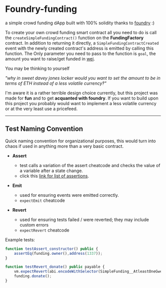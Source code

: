 # Foundry-funding

a simple crowd funding dApp built with 100% solidity thanks to [foundry](https://book.getfoundry.sh/) :)

To create your own crowd funding smart contract all you need to do is call the `createSimpleFundingContract()` function on the **FundingFactory** contract. In addition to returning it directly, a `SimpleFundingContractCreated` event with the newly created contract's address is emitted by calling this function. The Only parameter you need to pass to the function is `goal`, the amount you want to raise/get funded in [wei](https://docs.soliditylang.org/en/v0.8.18/introduction-to-smart-contracts.html#accounts).

You may be thinking to yourself

_"why in sweet davey jones locker would you want to set the amount to be in terms of ETH instead of a less volatile currency‽"_

I'm aware it is a rather terrible design choice currently, but this project was made for **fun** and to get **acquanted with foundry**. If you want to build upon this project you probably would want to implement a less volatile currency or at the very least use a pricefeed.

---

## Test Naming Convention

Quick naming convention for organizational purposes, this would turn into chaos if used in anything more than a very basic contract.

- **Assert**

  - test calls a variation of the assert cheatcode and checks the value of a variable after a state change.
  - click this [link for list of assertions](https://book.getfoundry.sh/reference/ds-test#asserting).

- **Emit**

  - used for ensuring events were emitted correctly.
  - `expectEmit` cheatcode

- **Revert**
  - used for ensuring tests failed / were reverted; they may include custom errors
  - `expectRevert` cheatcode

Example tests:

```js
function testAssert_constructor() public {
    assertEq(funding.owner(),address(1337));
}

function testRevert_donate() public payable {
    vm.expectRevert(abi.encodeWithSelector(SimpleFunding__AtleastOneGwei.selector,msg.value,1e9));
    funding.donate();
}
```
